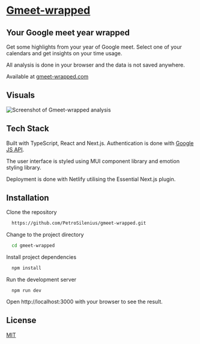 # [Gmeet-wrapped](https://gmeet-wrapped.com)

## Your Google meet year wrapped

Get some highlights from your year of Google meet. Select one of your calendars and get insights on your time usage.

All analysis is done in your browser and the data is not saved anywhere.

Available at [gmeet-wrapped.com](https://gmeet-wrapped.com)

## Visuals

![Screenshot of Gmeet-wrapped analysis](https://i.imgur.com/rvzIan9.png)

## Tech Stack

Built with TypeScript, React and Next.js. Authentication is done with [Google JS API](https://apis.google.com/js/api.js).

The user interface is styled using MUI component library and emotion styling library.

Deployment is done with Netlify utilising the Essential Next.js plugin.

## Installation

Clone the repository

```bash
  https://github.com/PetroSilenius/gmeet-wrapped.git
```

Change to the project directory

```bash
  cd gmeet-wrapped
```

Install project dependencies

```bash
  npm install
```

Run the development server

```
  npm run dev
```

Open http://localhost:3000 with your browser to see the result.

## License

[MIT](https://choosealicense.com/licenses/mit/)
